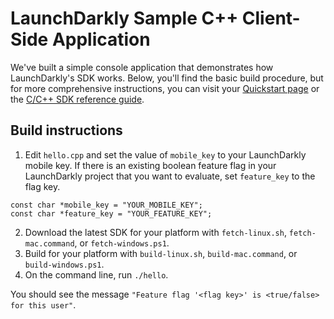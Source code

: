# LaunchDarkly Sample C++ Client-Side Application
We've built a simple console application that demonstrates how LaunchDarkly's SDK works. Below, you'll find the basic build procedure, but for more comprehensive instructions, you can visit your [Quickstart page](https://app.launchdarkly.com/quickstart#/) or the [C/C++ SDK reference guide](https://docs.launchdarkly.com/sdk/client-side/c-c--).

## Build instructions
1. Edit `hello.cpp` and set the value of `mobile_key` to your LaunchDarkly mobile key. If there is an existing boolean feature flag in your LaunchDarkly project that you want to evaluate, set `feature_key` to the flag key.

```
const char *mobile_key = "YOUR_MOBILE_KEY";
const char *feature_key = "YOUR_FEATURE_KEY";
```

2. Download the latest SDK for your platform with `fetch-linux.sh`, `fetch-mac.command`, or `fetch-windows.ps1`.
3. Build for your platform with `build-linux.sh`, `build-mac.command`, or `build-windows.ps1`.
4. On the command line, run `./hello`.

You should see the message `"Feature flag '<flag key>' is <true/false> for this user"`.
